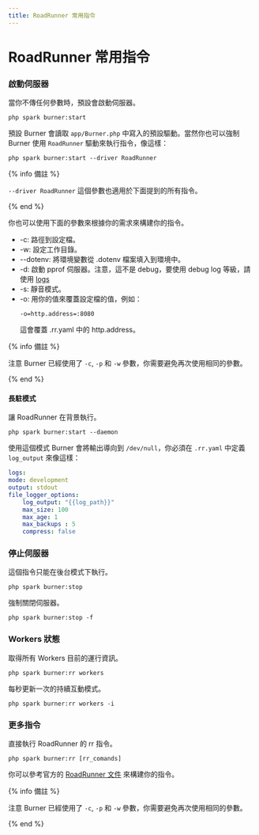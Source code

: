 ```yaml
---
title: RoadRunner 常用指令
---
```


# RoadRunner 常用指令

### 啟動伺服器

當你不傳任何參數時，預設會啟動伺服器。

```
php spark burner:start
```

預設 Burner 會讀取 `app/Burner.php` 中寫入的預設驅動。當然你也可以強制 Burner 使用 `RoadRunner` 驅動來執行指令，像這樣：

```
php spark burner:start --driver RoadRunner
```

{% info 備註 %}

`--driver RoadRunner` 這個參數也適用於下面提到的所有指令。

{% end %}

你也可以使用下面的參數來根據你的需求來構建你的指令。

* -c: 路徑到設定檔。
* -w: 設定工作目錄。
* --dotenv: 將環境變數從 .dotenv 檔案填入到環境中。
* -d: 啟動 pprof 伺服器。注意，這不是 debug，要使用 debug log 等級，請使用 [logs](https://roadrunner.dev/docs/plugins-logger/2.x/en)
* -s: 靜音模式。
* -o: 用你的值來覆蓋設定檔的值，例如：
    ```
    -o=http.address=:8080
    ```
    這會覆蓋 .rr.yaml 中的 http.address。

{% info 備註 %}

注意 Burner 已經使用了 `-c`, `-p` 和 `-w` 參數，你需要避免再次使用相同的參數。

{% end %}

#### 長駐模式

讓 RoadRunner 在背景執行。

```
php spark burner:start --daemon
```

使用這個模式 Burner 會將輸出導向到 `/dev/null`，你必須在 `.rr.yaml` 中定義 `log_output` 來像這樣：

```yaml
logs:
mode: development
output: stdout
file_logger_options:
    log_output: "{{log_path}}"
    max_size: 100
    max_age: 1
    max_backups : 5
    compress: false
```

### 停止伺服器

這個指令只能在後台模式下執行。

```
php spark burner:stop
```

強制關閉伺服器。

```
php spark burner:stop -f
```

### Workers 狀態

取得所有 Workers 目前的運行資訊。

```
php spark burner:rr workers
```

每秒更新一次的持續互動模式。

```
php spark burner:rr workers -i
```

### 更多指令

直接執行 RoadRunner 的 rr 指令。

```
php spark burner:rr [rr_comands]
```

你可以參考官方的 [RoadRunner 文件](https://roadrunner.dev/docs/app-server-cli/2.x/en) 來構建你的指令。 

{% info 備註 %}

注意 Burner 已經使用了 `-c`, `-p` 和 `-w` 參數，你需要避免再次使用相同的參數。

{% end %}

